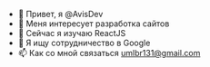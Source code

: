 - 👋 Привет, я @AvisDev
- 👀 Меня интересует разработка сайтов
- 🌱 Сейчас я изучаю ReactJS
- 💞️ Я ищу сотрудничество в Google
- 📫 Как со мной связаться umlbr131@gmail.com

<!---
AvisDev/AvisDev is a ✨ special ✨ repository because its `README.md` (this file) appears on your GitHub profile.
You can click the Preview link to take a look at your changes.
--->
